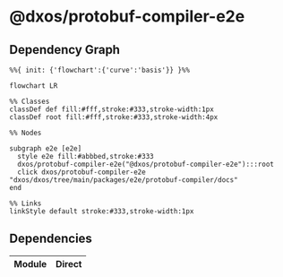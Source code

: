 # @dxos/protobuf-compiler-e2e



## Dependency Graph

```mermaid
%%{ init: {'flowchart':{'curve':'basis'}} }%%

flowchart LR

%% Classes
classDef def fill:#fff,stroke:#333,stroke-width:1px
classDef root fill:#fff,stroke:#333,stroke-width:4px

%% Nodes

subgraph e2e [e2e]
  style e2e fill:#abbbed,stroke:#333
  dxos/protobuf-compiler-e2e("@dxos/protobuf-compiler-e2e"):::root
  click dxos/protobuf-compiler-e2e "dxos/dxos/tree/main/packages/e2e/protobuf-compiler/docs"
end

%% Links
linkStyle default stroke:#333,stroke-width:1px
```

## Dependencies

| Module | Direct |
|---|---|
